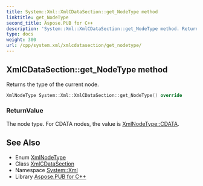 ```yaml
---
title: System::Xml::XmlCDataSection::get_NodeType method
linktitle: get_NodeType
second_title: Aspose.PUB for C++
description: 'System::Xml::XmlCDataSection::get_NodeType method. Returns the type of the current node in C++.'
type: docs
weight: 300
url: /cpp/system.xml/xmlcdatasection/get_nodetype/
---
```

## XmlCDataSection::get_NodeType method


Returns the type of the current node.

```cpp
XmlNodeType System::Xml::XmlCDataSection::get_NodeType() override
```


### ReturnValue

The node type. For CDATA nodes, the value is [XmlNodeType::CDATA](../../xmlnodetype/).

## See Also

* Enum [XmlNodeType](../../xmlnodetype/)
* Class [XmlCDataSection](../)
* Namespace [System::Xml](../../)
* Library [Aspose.PUB for C++](../../../)
